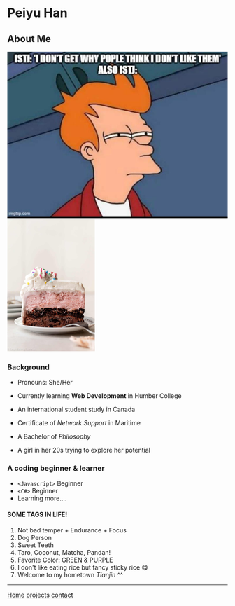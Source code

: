 # Peiyu Han

## About Me

![meme](meme.jpg)
<img src="ice-cream-cake.jpg" width="200">

### Background

- Pronouns: She/Her
- Currently learning **Web Development** in Humber College
- An international student study in Canada
- Certificate of *Network Support* in Maritime

- A Bachelor of *Philosophy*
- A girl in her 20s trying to explore her potential

### A coding beginner & learner

- `<Javascript>` Beginner
- `<C#>` Beginner
- Learning more....

#### SOME TAGS IN LIFE!

1. Not bad temper +  Endurance + Focus
2. Dog Person
3. Sweet Teeth
4. Taro, Coconut, Matcha, Pandan!
5. Favorite Color: GREEN & PURPLE
6. I don't like eating rice but fancy sticky rice 😋
7. Welcome to my hometown *Tianjin* ^^



----

[Home](/markdown-portfolio/)
[projects](projects)
[contact](contact)
